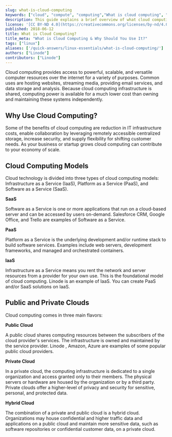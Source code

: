 ```yaml
---
slug: what-is-cloud-computing
keywords: ["cloud", "compute", "computing","What is cloud computing", "cloud computing", "the cloud"]
description: This guide explains a brief overview of what cloud computing is, summarizes types of cloud computing, and discusses why you should use it.
license: '[CC BY-ND 4.0](https://creativecommons.org/licenses/by-nd/4.0)'
published: 2018-06-12
title: What is Cloud Computing?
title_meta: "What is Cloud Computing & Why Should You Use It?"
tags: ["linux"]
aliases: ['/quick-answers/linux-essentials/what-is-cloud-computing/']
authors: ["Linode"]
contributors: ["Linode"]
---
```


Cloud computing provides access to powerful, scalable, and versatile computer resources over the internet for a variety of purposes. Common uses are hosting websites, streaming media, providing email services, and data storage and analysis. Because cloud computing infrastructure is shared, computing power is available for a much lower cost than owning and maintaining these systems independently.

## Why Use Cloud Computing?

Some of the benefits of cloud computing are reduction in IT infrastructure costs, enable collaboration by leveraging remotely accessible centralized storage, increase security, and supply flexibility for shifting customer needs. As your business or startup grows cloud computing can contribute to your economy of scale.

## Cloud Computing Models

Cloud technology is divided into three types of cloud computing models: Infrastructure as a Service (IaaS), Platform as a Service (PaaS), and Software as a Service (SaaS).

**SaaS**

Software as a Service is one or more applications that run on a cloud-based server and can be accessed by users on-demand. Salesforce CRM, Google Office, and Trello are examples of Software as a Service.

**PaaS**

Platform as a Service is the underlying development and/or runtime stack to build software services. Examples include web servers, development frameworks, and managed and orchestrated containers.

**IaaS**

Infrastructure as a Service means you rent the network and server resources from a provider for your own use. This is the foundational model of cloud computing. Linode is an example of IaaS. You can create PaaS and/or SaaS solutions on IaaS.

## Public and Private Clouds

Cloud computing comes in three main flavors:

**Public Cloud**

A public cloud shares computing resources between the subscribers of the cloud provider's services. The infrastructure is owned and maintained by the service provider. Linode , Amazon, Azure are examples of some popular public cloud providers.

**Private Cloud**

In a private cloud, the computing infrastructure is dedicated to a single organization and access granted only to their members. The physical servers or hardware are housed by the organization or by a third party. Private clouds offer a higher-level of privacy and security for sensitive, personal, and protected data.

**Hybrid Cloud**

The combination of a private and public cloud is a hybrid cloud. Organizations may house confidential and higher traffic data and applications on a public cloud and maintain more sensitive data, such as software repositories or confidential customer data, on a private cloud.
